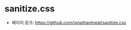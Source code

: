sanitize.css
==================================================
- 페이지 링크: https://github.com/jonathantneal/sanitize.css